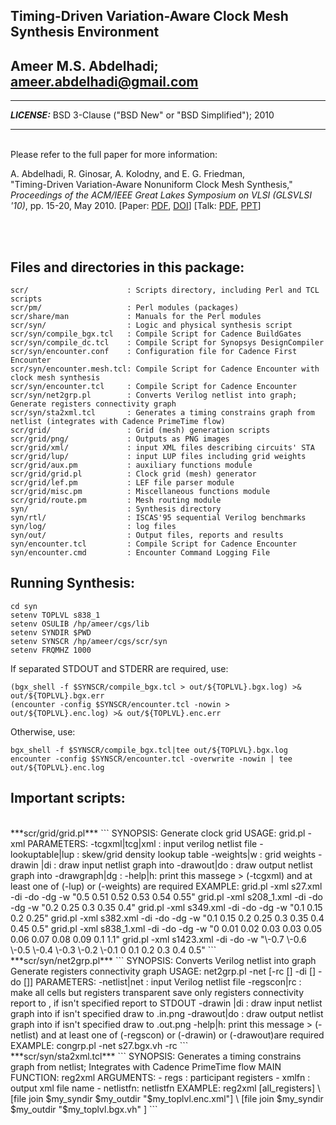 ## Timing-Driven Variation-Aware Clock Mesh Synthesis Environment ##
## Ameer M.S. Abdelhadi; ameer.abdelhadi@gmail.com ##
- - -
***LICENSE:*** BSD 3-Clause ("BSD New" or "BSD Simplified"); 2010
- - -
<BR>
Please refer to the full paper for more information:
<P>
	A. Abdelhadi, R. Ginosar, A. Kolodny, and E. G.  Friedman,
	<BR>"Timing-Driven Variation-Aware Nonuniform Clock Mesh Synthesis,"
	<BR><EM>Proceedings of the ACM/IEEE Great Lakes Symposium on VLSI (GLSVLSI '10)</EM>, pp. 15-20, May 2010.
	[Paper: <A HREF='publications/Abdelhadi-Conference-2010May-GLSVLSI2010-ClockMeshSynthesis.pdf'>PDF</A>,
	        <A HREF='http://dx.doi.org/10.1145/1785481.1785487'                                   >DOI</A>]
	[Talk:  <A HREF='publications/Abdelhadi-Talk-2010May-GLSVLSI2010-ClockMeshSynthesis.pdf'      >PDF</A>,
	        <A HREF='publications/Abdelhadi-Talk-2010May-GLSVLSI2010-ClockMeshSynthesis.pptx'     >PPT</A>]
</P>

<BR>
<BR>

## Files and directories in this package: ##
```
scr/                      : Scripts directory, including Perl and TCL scripts
scr/pm/                   : Perl modules (packages)
scr/share/man             : Manuals for the Perl modules
scr/syn/                  : Logic and physical synthesis script 
scr/syn/compile_bgx.tcl   : Compile Script for Cadence BuildGates
scr/syn/compile_dc.tcl    : Compile Script for Synopsys DesignCompiler
scr/syn/encounter.conf    : Configuration file for Cadence First Encounter
scr/syn/encounter.mesh.tcl: Compile Script for Cadence Encounter with clock mesh synthesis
scr/syn/encounter.tcl     : Compile Script for Cadence Encounter
scr/syn/net2grp.pl        : Converts Verilog netlist into graph; Generate registers connectivity graph 
scr/syn/sta2xml.tcl       : Generates a timing constrains graph from netlist (integrates with Cadence PrimeTime flow)
scr/grid/                 : Grid (mesh) generation scripts
scr/grid/png/             : Outputs as PNG images
scr/grid/xml/             : input XML files describing circuits' STA
scr/grid/lup/             : input LUP files including grid weights
scr/grid/aux.pm           : auxiliary functions module
scr/grid/grid.pl          : Clock grid (mesh) generator 
scr/grid/lef.pm           : LEF file parser module
scr/grid/misc.pm          : Miscellaneous functions module
scr/grid/route.pm         : Mesh routing module
syn/                      : Synthesis directory
syn/rtl/                  : ISCAS'95 sequential Verilog benchmarks
syn/log/                  : log files
syn/out/                  : Output files, reports and results
syn/encounter.tcl         : Compile Script for Cadence Encounter
syn/encounter.cmd         : Encounter Command Logging File
```

## Running Synthesis: ##

```
cd syn
setenv TOPLVL s838_1
setenv OSULIB /hp/ameer/cgs/lib
setenv SYNDIR $PWD
setenv SYNSCR /hp/ameer/cgs/scr/syn
setenv FRQMHZ 1000
```

If separated STDOUT and STDERR are required, use:
```
(bgx_shell -f $SYNSCR/compile_bgx.tcl > out/${TOPLVL}.bgx.log) >& out/${TOPLVL}.bgx.err
(encounter -config $SYNSCR/encounter.tcl -nowin > out/${TOPLVL}.enc.log) >& out/${TOPLVL}.enc.err
```

Otherwise, use:
```
bgx_shell -f $SYNSCR/compile_bgx.tcl|tee out/${TOPLVL}.bgx.log
encounter -config $SYNSCR/encounter.tcl -overwrite -nowin | tee out/${TOPLVL}.enc.log
```

## Important scripts: ##

<BR>
***scr/grid/grid.pl***
```
SYNOPSIS:
  Generate clock grid
USAGE:
  grid.pl -xml <xml>
PARAMETERS:
  -tcgxml|tcg|xml  <xml>: input verilog netlist file
  -lookuptable|lup <lup>: skew/grid density lookup table
  -weights|w            : grid weights
  -drawin |di      <png>: draw input netlist graph into <png file> 
  -drawout|do      <png>: draw output netlist graph into <png file> 
  -drawgraph|dg    <png>:
  -help|h: print this massege 
  > (-tcgxml) and at least one of (-lup) or (-weights) are required
EXAMPLE:
  grid.pl -xml s27.xml -di -do -dg -w "0.5 0.51 0.52 0.53 0.54 0.55"
  grid.pl -xml s208_1.xml -di -do -dg -w "0.2 0.25 0.3 0.35 0.4"
  grid.pl -xml s349.xml -di -do -dg -w "0.1 0.15 0.2 0.25"
  grid.pl -xml s382.xml -di -do -dg -w "0.1 0.15 0.2 0.25 0.3 0.35 0.4 0.45 0.5"
  grid.pl -xml s838_1.xml -di -do -dg -w "0 0.01 0.02 0.03 0.03 0.05 0.06 0.07 0.08 0.09 0.1 1.1"
  grid.pl -xml s1423.xml -di -do -w "\-0.7 \-0.6 \-0.5 \-0.4 \-0.3 \-0.2 \-0.1 0 0.1 0.2 0.3 0.4 0.5"
```

<BR>
***scr/syn/net2grp.pl***
```
SYNOPSIS:
  Converts Verilog netlist into graph
  Generate registers connectivity graph
USAGE:
  net2grp.pl -net <verilog netlist> [-rc [<tcl>] -di [<png>] -do [<png>]]
PARAMETERS:
  -netlist|net <net file>: input Verilog netlist file
  -regscon|rc  <tcl file>: make all cells but registers transparent
                           save only registers connectivity
                           report to <tcl file>, if isn't specified report to STDOUT
  -drawin |di  <png file>: draw input netlist graph into <png file> 
                           if <png file> isn't specified draw to <net file>.in.png
  -drawout|do  <png file>: draw output netlist graph into <png file> 
                           if <png file> isn't specified draw to <net file>.out.png
  -help|h: print this message 
  > (-netlist) and at least one of (-regscon) or (-drawin) or (-drawout)are required
EXAMPLE:
  congrp.pl -net s27.bgx.vh -rc
```

<BR>
***scr/syn/sta2xml.tcl***
```
SYNOPSIS:
  Generates a timing constrains graph from netlist;
  Integrates with Cadence PrimeTime flow
MAIN FUNCTION:
  reg2xml
ARGUMENTS:
  - regs     : participant registers
  - xmlfn    : output xml file name
  - netlistfn: netlistfn
EXAMPLE:
  reg2xml [all_registers] \
          [file join $my_syndir $my_outdir "$my_toplvl.enc.xml"] \
          [file join $my_syndir $my_outdir "$my_toplvl.bgx.vh" ]
```
